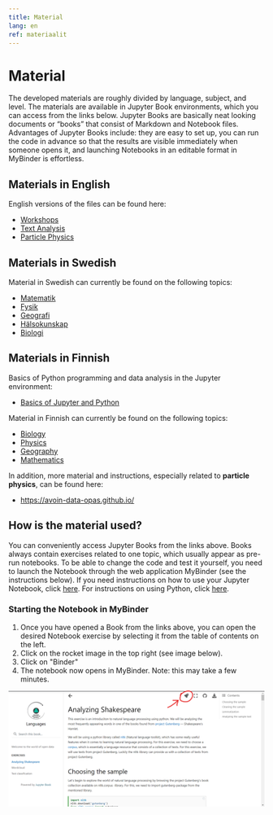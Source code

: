 ```yaml
---
title: Material
lang: en
ref: materiaalit
---
```


# Material

The developed materials are roughly divided by language, subject, and level. The materials are available in Jupyter Book environments, which you can access from the links below. Jupyter Books are basically neat looking documents or “books” that consist of Markdown and Notebook files. Advantages of Jupyter Books include: they are easy to set up, you can run the code in advance so that the results are visible immediately when someone opens it, and launching Notebooks in an editable format in MyBinder is effortless.

## Materials in English

English versions of the files can be found here:
- <a href="https://opendata-education.github.io/en_Workshops" target="_blank">Workshops</a> 
- <a href="https://opendata-education.github.io/Languages" target="_blank">Text Analysis</a> 
- <a href="https://opendata-education.github.io/en_Physics/intro.html" target="_blank">Particle Physics</a> 

## Materials in Swedish

Material in Swedish can currently be found on the following topics:
- <a href="https://opendata-education.github.io/se_Matematik/intro.html" target="_blank">Matematik</a>
- <a href="https://opendata-education.github.io/se_Fysik/intro.html" target="_blank">Fysik</a>
- <a href="https://opendata-education.github.io/se_Geografi/intro.html" target="_blank">Geografi</a>
- <a href="https://opendata-education.github.io/se_Halsokunskap/intro.html" target="_blank">Hälsokunskap</a>
- <a href="https://opendata-education.github.io/se_Biologi/intro.html" target="_blank">Biologi</a>


## Materials in Finnish

Basics of Python programming and data analysis in the Jupyter environment:
- <a href="https://opendata-education.github.io/Python-ja-Jupyter" target="_blank">Basics of Jupyter and Python</a>

Material in Finnish can currently be found on the following topics:
- <a href="https://opendata-education.github.io/Biologia" target="_blank">Biology</a>
- <a href="https://opendata-education.github.io/Fysiikka" target="_blank">Physics</a>
- <a href="https://opendata-education.github.io/Maantiede" target="_blank">Geography</a>
- <a href="https://opendata-education.github.io/Matematiikka" target="_blank">Mathematics</a>

In addition, more material and instructions, especially related to **particle physics**, can be found here:
- <a href="https://avoin-data-opas.github.io/" target="_blank">https://avoin-data-opas.github.io/</a>



## How is the material used?

You can conveniently access Jupyter Books from the links above. Books always contain exercises related to one topic, which usually appear as pre-run notebooks. To be able to change the code and test it yourself, you need to launch the Notebook through the web application MyBinder (see the instructions below).
If you need instructions on how to use your Jupyter Notebook, click [here](/en/jupyter/jupyter-aloitus.html).
For instructions on using Python, click [here](/en/jupyter/python.html).


### Starting the Notebook in MyBinder

1. Once you have opened a Book from the links above, you can open the desired Notebook exercise by selecting it from the table of contents on the left.
2. Click on the rocket image in the top right (see image below).
3. Click on "Binder"
4. The notebook now opens in MyBinder. Note: this may take a few minutes.


![The picture shows how to open a Notebook in Binder through the rocket symbol](/assets/img/binder-launch-english.png)
